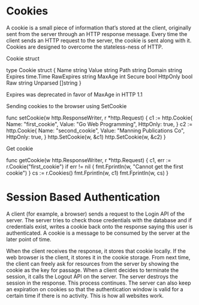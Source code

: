 # Cookies

A cookie is a small piece of information that’s stored at the client, originally sent
from the server through an HTTP response message. Every time the client sends an
HTTP request to the server, the cookie is sent along with it. Cookies are designed to
overcome the stateless-ness of HTTP.

Cookie struct

type Cookie struct {
    Name string
    Value string
    Path string
    Domain string
    Expires time.Time
    RawExpires string
    MaxAge int
    Secure bool
    HttpOnly bool
    Raw string
    Unparsed []string
}

Expires was deprecated in favor of MaxAge in HTTP 1.1

Sending cookies to the browser using SetCookie 

func setCookie(w http.ResponseWriter, r *http.Request) {
    c1 := http.Cookie{
        Name: "first_cookie",
        Value: "Go Web Programming",
        HttpOnly: true,
    }
    c2 := http.Cookie{
        Name: "second_cookie",
        Value: "Manning Publications Co",
        HttpOnly: true,
    }
    http.SetCookie(w, &c1)
    http.SetCookie(w, &c2)
}


Get cookie

func getCookie(w http.ResponseWriter, r *http.Request) {
    c1, err := r.Cookie("first_cookie")
    if err != nil {
        fmt.Fprintln(w, "Cannot get the first cookie")
    }
    cs := r.Cookies()
    fmt.Fprintln(w, c1)
    fmt.Fprintln(w, cs)
}


# Session Based Authentication
A client (for example, a browser) sends a request to the Login API of the server. The server tries to check those credentials with the database
and if credentials exist, writes a cookie back onto the response saying this user is authenticated. A cookie is a message to be consumed by the server at the later point of time.

When the client receives the response, it stores that cookie locally. If the web browser is the client, it stores it in the cookie storage. From next time, the client can freely ask for resources from the server by showing the cookie as the key for passage. When a client decides to terminate the session, it calls the Logout API on the server. The server destroys the session in the response. This process continues. The server can also keep an expiration on cookies so that the authentication window is valid for a certain time if there is no activity. This is how all websites work.

